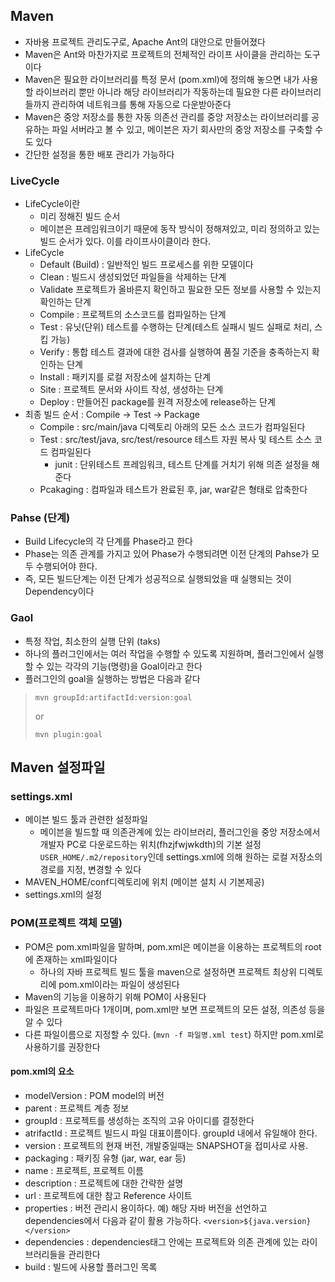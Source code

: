 ## Maven

- 자바용 프로젝트 관리도구로, Apache Ant의 대안으로 만들어졌다
- Maven은 Ant와 마찬가지로 프로젝트의 전체적인 라이프 사이클을 관리하는 도구이다
- Maven은 필요한 라이브러리를 특정 문서 (pom.xml)에 정의해 놓으면 내가 사용할 라이브러리 뿐만 아니라 해당 라이브러리가 작동하는데 필요한 다른 라이브러리들까지 관리하여 네트워크를 통해 자동으로 다운받아준다
- Maven은 중앙 저장소를 통한 자동 의존선 관리를 중앙 저장소는  라이브러리를 공유하는 파일 서버라고 볼 수 있고, 메이븐은 자기 회사만의 중앙 저장소를 구축할 수도 있다
- 간단한 설정을 통한 배포 관리가 가능하다



### LiveCycle

- LifeCycle이란
  - 미리 정해진 빌드 순서
  - 메이븐은 프레임워크이기 때문에 동작 방식이 정해져있고, 미리 정의하고 있는 빌드 순서가 있다. 이를 라이프사이클이라 한다.
- LifeCycle
  - Default (Build) : 일반적인 빌드 프로세스를 위한 모델이다
  - Clean : 빌드시 생성되었던 파일들을 삭제하는 단계
  - Validate 프로젝트가 올바른지 확인하고 필요한 모든 정보를 사용할 수 있는지 확인하는 단계
  - Compile : 프로젝트의 소스코드를 컴파일하는 단계
  - Test : 유닛(단위) 테스트를 수행하는 단계(테스트 실패시 빌드 실패로 처리, 스킵 가능)
  - Verify : 통합 테스트 결과에 대한 검사를 실행하여 품질 기준을 충족하는지 확인하는 단계
  - Install : 패키지를 로컬 저장소에 설치하는 단계
  - Site : 프로젝트 문서와 사이트 작성, 생성하는 단계
  - Deploy : 만들어진 package를 원격 저장소에 release하는 단계
- 최종 빌드 순서 : Compile -> Test -> Package
  - Compile : src/main/java 디렉토리 아래의 모든 소스 코드가 컴파일된다
  - Test : src/test/java, src/test/resource 테스트 자원 복사 및 테스트 소스 코드 컴파일된다
    - junit : 단위테스트 프레임워크, 테스트 단계를 거치기 위해 의존 설정을 해준다
  - Pcakaging : 컴파일과 테스트가 완료된 후, jar, war같은 형태로 압축한다

### Pahse (단계)

- Build Lifecycle의 각 단계를 Phase라고 한다
- Phase는 의존 관계를 가지고 있어 Phase가 수행되려면 이전 단계의 Pahse가 모두 수행되어야 한다.
- 즉,  모든 빌드단계는 이전 단계가 성공적으로 실행되었을 때 실행되는 것이 Dependency이다

### Gaol

- 특정 작업, 최소한의 실행 단위 (taks)
- 하나의 플러그인에서는 여러 작업을 수행할 수 있도록 지원하며, 플러그인에서 실행할 수 있는 각각의 기능(명령)을 Goal이라고 한다
- 플러그인의 goal을 실행하는 방법은 다음과 같다

> `mvn groupId:artifactId:version:goal` 
>
> or
>
> `mvn plugin:goal`



## Maven 설정파일

### settings.xml

- 메이븐 빌드 툴과 관련한 설정파일
  - 메이븐을 빌드할 때 의존관계에 있는 라이브러리, 플러그인을 중앙 저장소에서 개발자 PC로 다운로드하는 위치(fhzjfwjwkdth)의 기본 설정 `USER_HOME/.m2/repository`인데 settings.xml에 의해 원하는 로컬 저장소의 경로를 지정, 변경할 수 있다
- MAVEN_HOME/conf디렉토리에 위치 (메이븐 설치 시 기본제공)
- settings.xml의 설정

### POM(프로젝트 객체 모델)

- POM은 pom.xml파일을 말하며, pom.xml은 메이븐을 이용하는 프로젝트의 root에 존재하는 xml파일이다
  - 하나의 자바 프로젝트 빌드 툴을 maven으로 설정하면 프로젝트 최상위 디렉토리에 pom.xml이라는 파일이 생성된다
- Maven의 기능을 이용하기 위해 POM이 사용된다
- 파일은 프로젝트마다 1개이며, pom.xml만 보면 프로젝트의 모든 설정, 의존성 등을 알 수 있다
- 다른 파일이름으로 지정할 수 있다. (`mvn -f 파일명.xml test`) 하지만 pom.xml로 사용하기를 권장한다

#### pom.xml의 요소

- modelVersion : POM model의 버전
- parent : 프로젝트 계층 정보
- groupId : 프로젝트를 생성하는 조직의 고유 아이디를 결정한다
- atrifactId : 프로젝트 빌드시 파일 대표이름이다. groupId 내에서 유일해야 한다.
- version : 프로젝트의 현재 버전, 개발중일때는 SNAPSHOT을 접미사로 사용.
- packaging : 패키징 유형 (jar, war, ear 등)
- name : 프로젝트, 프로젝트 이름
- description : 프로젝트에 대한 간략한 설명
- url : 프로젝트에 대한 참고 Reference 사이트
- properties : 버전 관리시 용이하다. 예) 해당 자바 버전을 선언하고  dependencies에서 다음과 같이 활용 가능하다. `<version>${java.version}</version>`
- dependencies : dependencies태그 안에는 프로젝트와 의존 관계에 있는 라이브러리들을 관리한다
- build : 빌드에 사용할 플러그인 목록



